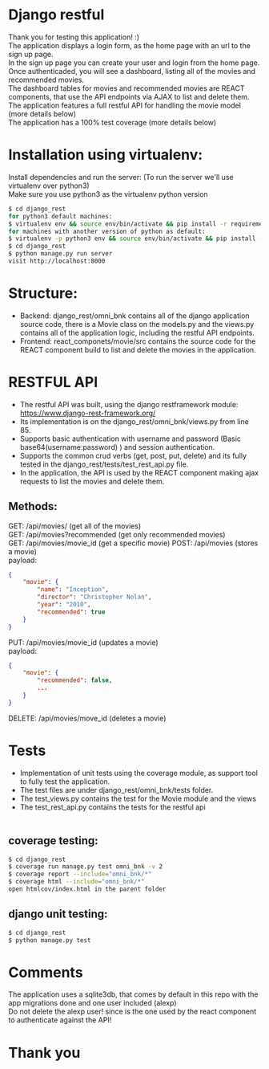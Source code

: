# Django restful
Thank you for testing this application! :)<br />
The application displays a login form, as the home page with an url to the sign up page.<br />
In the sign up page you can create your user and login from the home page.<br />
Once authenticaded, you will see a dashboard, listing all of the movies and recommended movies.<br />
The dashboard tables for movies and recommended movies are REACT components, that use the API endpoints via AJAX to list and delete them.<br />
The application features a full restful API for handling the movie model (more details below)<br />
The application has a 100% test coverage (more details below)<br />
# Installation using virtualenv:
Install dependencies and run the server: (To run the server we'll use virtualenv over python3)<br />
Make sure you use python3 as the virtualenv python version<br />
```sh
$ cd django_rest
for python3 default machines:
$ virtualenv env && source env/bin/activate && pip install -r requirements.txt
for machines with another version of python as default:
$ virtualenv -p python3 env && source env/bin/activate && pip install -r requirements.txt
$ cd django_rest
$ python manage.py run server
visit http://localhost:8000
```
# Structure:
- Backend: django_rest/omni_bnk contains all of the django application source code, there is a Movie class on the models.py and the views.py contains all of the application logic, including the restful API endpoints.<br />
- Frontend: react_componets/movie/src contains the source code for the REACT component build to list and delete the movies in the application.

# RESTFUL API
- The restful API was built, using the django restframework module: https://www.django-rest-framework.org/<br />
- Its implementation is on the django_rest/omni_bnk/views.py from line 85.<br />
- Supports basic authentication with username and password (Basic base64(username:password) ) and session authentication.<br />
- Supports the common crud verbs (get, post, put, delete) and its fully tested in the django_rest/tests/test_rest_api.py file.<br />
- In the application, the API is used by the REACT component making ajax requests to list the movies and delete them.<br />
## Methods:<br />
GET: /api/movies/ (get all of the movies)<br />
GET: /api/movies?recommended (get only recommended movies)<br />
GET: /api/movies/movie_id (get a specific movie)
POST: /api/movies (stores a movie)<br />
payload:
```json
{
	"movie": {
		"name": "Inception",
		"director": "Christopher Nolan",
		"year": "2010",
		"recommended": true
	}
}
```
PUT: /api/movies/movie_id (updates a movie)<br />
payload:
```json
{
	"movie": {
        "recommended": false,
        ...
	}
}
```
DELETE: /api/movies/move_id (deletes a movie)

# Tests
- Implementation of unit tests using the coverage module, as support tool to fully test the application.<br />
- The test files are under django_rest/omni_bnk/tests folder.<br />
- The test_views.py contains the test for the Movie module and the views<br />
- The test_rest_api.py contains the tests for the restful api<br /><br />
## coverage testing:
```sh
$ cd django_rest
$ coverage run manage.py test omni_bnk -v 2
$ coverage report --include="omni_bnk/*"
$ coverage html --include="omni_bnk/*"
open htmlcov/index.html in the parent folder
```
## django unit testing:
```sh
$ cd django_rest
$ python manage.py test
```
# Comments
The application uses a sqlite3db, that comes by default in this repo with the app migrations done and one user included (alexp)<br />
Do not delete the alexp user! since is the one used by the react component to authenticate against the API!

# Thank you